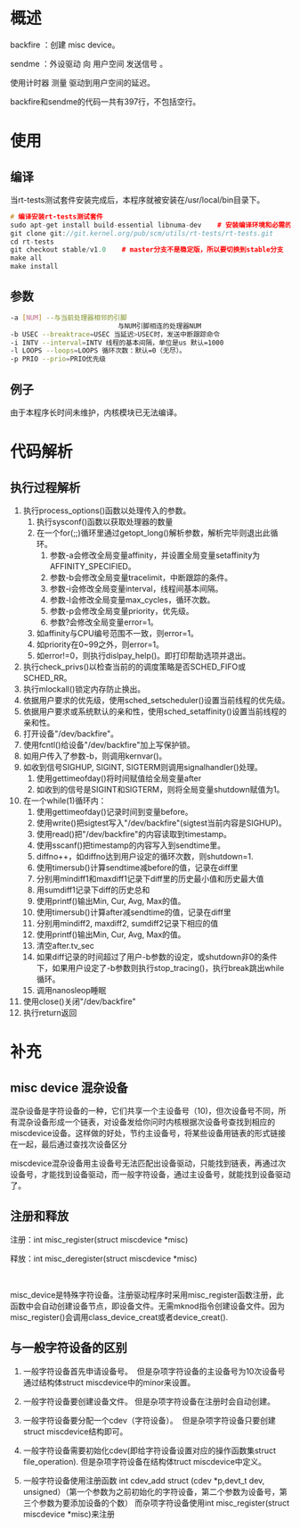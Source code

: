# 概述

backfire ：创建 misc device。

sendme ：外设驱动 向 用户空间 发送信号 。

使用计时器 测量 驱动到用户空间的延迟。

backfire和sendme的代码一共有397行，不包括空行。

# 使用

## 编译

当rt-tests测试套件安装完成后，本程序就被安装在/usr/local/bin目录下。

```c++
# 编译安装rt-tests测试套件
sudo apt-get install build-essential libnuma-dev    # 安装编译环境和必需的库
git clone git://git.kernel.org/pub/scm/utils/rt-tests/rt-tests.git
cd rt-tests
git checkout stable/v1.0    # master分支不是稳定版，所以要切换到stable分支
make all
make install
```
## 参数

```bash
-a [NUM] --与当前处理器相邻的引脚
                           与NUM引脚相连的处理器NUM
-b USEC --breaktrace=USEC 当延迟>USEC时，发送中断跟踪命令
-i INTV --interval=INTV 线程的基本间隔，单位是us 默认=1000
-l LOOPS --loops=LOOPS 循环次数：默认=0（无尽）。
-p PRIO --prio=PRIO优先级
```
## 例子

由于本程序长时间未维护，内核模块已无法编译。

# 代码解析

## 执行过程解析

1. 执行process_options()函数以处理传入的参数。
    1. 执行sysconf()函数以获取处理器的数量
    2. 在一个for(;;)循环里通过getopt_long()解析参数，解析完毕则退出此循环。
        1. 参数-a会修改全局变量affinity，并设置全局变量setaffinity为AFFINITY_SPECIFIED。
        2. 参数-b会修改全局变量tracelimit，中断跟踪的条件。
        3. 参数-i会修改全局变量interval，线程间基本间隔。
        4. 参数-l会修改全局变量max_cycles，循环次数。
        5. 参数-p会修改全局变量priority，优先级。
        6. 参数?会修改全局变量error=1。
    3. 如affinity与CPU编号范围不一致，则error=1。
    4. 如priority在0~99之外，则error=1。
    5. 如error!=0，则执行dislpay_help()。即打印帮助选项并退出。
2. 执行check_privs()以检查当前的的调度策略是否SCHED_FIFO或SCHED_RR。
3. 执行mlockall()锁定内存防止换出。
4. 依据用户要求的优先级，使用sched_setscheduler()设置当前线程的优先级。
5. 依据用户要求或系统默认的亲和性，使用sched_setaffinity()设置当前线程的亲和性。
6. 打开设备"/dev/backfire"。
7. 使用fcntl()给设备"/dev/backfire"加上写保护锁。
8. 如用户传入了参数-b，则调用kernvar()。
9. 如收到信号SIGHUP, SIGINT, SIGTERM则调用signalhandler()处理。
    1. 使用gettimeofday()将时间赋值给全局变量after
    2. 如收到的信号是SIGINT和SIGTERM，则将全局变量shutdown赋值为1。
10. 在一个while(1)循环内：
    1. 使用gettimeofday()记录时间到变量before。
    2. 使用write()把sigtest写入"/dev/backfire"(sigtest当前内容是SIGHUP)。
    3. 使用read()把"/dev/backfire"的内容读取到timestamp。
    4. 使用sscanf()把timestamp的内容写入到sendtime里。
    5. diffno++，如diffno达到用户设定的循环次数，则shutdown=1.
    6. 使用timersub()计算sendtime减before的值，记录在diff里
    7. 分别用mindiff1和maxdiff1记录下diff里的历史最小值和历史最大值
    8. 用sumdiff1记录下diff的历史总和
    9. 使用printf()输出Min, Cur, Avg, Max的值。
    10. 使用timersub()计算after减sendtime的值，记录在diff里
    11. 分别用mindiff2, maxdiff2, sumdiff2记录下相应的值
    12. 使用printf()输出Min, Cur, Avg, Max的值。
    13. 清空after.tv_sec
    14. 如果diff记录的时间超过了用户-b参数的设定，或shutdown非0的条件下，如果用户设定了-b参数则执行stop_tracing()，执行break跳出while循环。
    15. 调用nanosleop睡眠
11. 使用close()关闭"/dev/backfire"
12. 执行return返回
# 补充

## misc device 混杂设备

混杂设备是字符设备的一种，它们共享一个主设备号（10)，但次设备号不同，所有混杂设备形成一个链表，对设备发给你问时内核根据次设备号查找到相应的miscdevice设备。这样做的好处，节约主设备号，将某些设备用链表的形式链接在一起，最后通过查找次设备区分

miscdevice混杂设备用主设备号无法匹配出设备驱动，只能找到链表，再通过次设备号，才能找到设备驱动，而一般字符设备，通过主设备号，就能找到设备驱动了。

## 注册和释放

注册：int misc_register(struct miscdevice *misc)

释放：int misc_deregister(struct miscdevice *misc)

 

misc_device是特殊字符设备。注册驱动程序时采用misc_register函数注册，此函数中会自动创建设备节点，即设备文件。无需mknod指令创建设备文件。因为misc_register()会调用class_device_creat或者device_creat().

## 与一般字符设备的区别

1. 一般字符设备首先申请设备号。  但是杂项字符设备的主设备号为10次设备号通过结构体struct miscdevice中的minor来设置。

2. 一般字符设备要创建设备文件。 但是杂项字符设备在注册时会自动创建。

3. 一般字符设备要分配一个cdev（字符设备）。  但是杂项字符设备只要创建struct miscdevice结构即可。

4. 一般字符设备需要初始化cdev(即给字符设备设置对应的操作函数集struct file_operation). 但是杂项字符设备在结构体truct miscdevice中定义。

5. 一般字符设备使用注册函数 int cdev_add struct (cdev *p,devt_t dev, unsigned）（第一个参数为之前初始化的字符设备，第二个参数为设备号，第三个参数为要添加设备的个数） 而杂项字符设备使用int misc_register(struct miscdevice *misc)来注册

 


